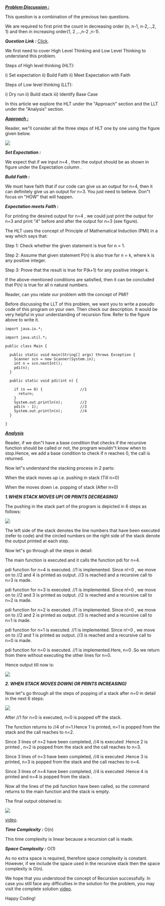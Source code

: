 <i style="text-decoration:underline"><b>Problem Discussion :</b></i>

This question is a combination of the previous two questions.
 
We are required to first print the count in decreasing order (n, n-1, n-2,..,2, 1) and then in increasing order(1, 2 ,..,n-2 ,n-1).

<i><b>Question Link : </b></i>[Click](https://www.pepcoding.com/resources/online-java-foundation/introduction-to-recursion/print-increasing-decreasing-official/ojquestion).

We first need to cover High Level Thinking and Low Level Thinking to understand this problem.

Steps of High level thinking (HLT):

i) Set expectation
ii) Build Faith
ii) Meet Expectation with Faith

Steps of Low level thinking (LLT):

i) Dry run
ii) Build stack
iii) Identify Base Case

In this article we explore the HLT under the "Approach" section and the LLT under the "Analysis" section.

<i style="text-decoration:underline"><b>Approach :</b></i>

Reader, we"ll consider all the three steps of HLT one by one using the figure given below.

<img src="https://pepvids.sgp1.cdn.digitaloceanspaces.com/articles/print_increasing_decreasing/print_increasing_decreasing_1.png">

<i><b>Set Expectation : </b></i>

We expect that if we input n=4 , then the output should be as shown in figure under the Expectation column .

<i><b>Build Faith : </b></i>

We must have faith that if our code can give us an output for n=4, then it can definitely give us an output for n=3. You just need to believe. Don"t focus on "HOW" that will happen.

<i><b>Expectation meets Faith : </b></i>

For printing the desired output for n=4 , we could just print the output for n=3 and print "4" before and after the output for n=3 (see figure).

The HLT uses the concept of Principle of Mathematical Induction (PMI) in a way which says that:

Step 1: Check whether the given statement is true for n = 1.

Step 2: Assume that given statement P(n) is also true for n = k, where k is any positive integer.

Step 3: Prove that the result is true for P(k+1) for any positive integer k.

If the above-mentioned conditions are satisfied, then it can be concluded that P(n) is true for all n natural numbers.

Reader, can you relate our problem with the concept of PMI?

Before discussing the LLT of this problem, we want you to write a pseudo code of this program on your own. Then check our description. It would be very helpful in your understanding of recursion flow. Refer to the figure above to write it.

```
import java.io.*;

import java.util.*;

public class Main {

  public static void main(String[] args) throws Exception {
    Scanner scn = new Scanner(System.in);
    int n = scn.nextInt();
    pdi(n);
  }

  public static void pdi(int n) {

    if (n == 0) {                 //1
      return;
    }
    System.out.println(n);        //2
    pdi(n - 1);                   //3
    System.out.println(n);        //4
  }

}
```

<i style="text-decoration:underline"><b>Analysis</b></i>

Reader, if we don"t have a base condition that checks if the recursive function should be called or not, the program wouldn"t know when to stop.Hence, we add a base condition to check if n reaches 0, the call is returned.

Now let"s understand the stacking process in 2 parts:

When the stack moves up i.e. pushing in stack (Till n=0)

When the moves down i.e. popping of stack (After n=0)

<i><b>1.WHEN STACK MOVES UP( OR PRINTS DECREASING)</b></i>

The pushing in the stack part of the program is depicted in 6 steps as follows:

<img src="https://pepvids.sgp1.cdn.digitaloceanspaces.com/articles/print_increasing_decreasing/print_increasing_decreasing_2.png">

The left side of the stack denotes the line numbers that have been executed (refer to code) and the circled numbers on the right side of the stack denote the output printed at each step.

Now let"s go through all the steps in detail:

The main function is executed and it calls the function pdi for n=4.

pdi function for n=4 is executed. //1 is implemented. Since n!=0 , we move on to //2 and 4 is printed as output. //3 is reached and a recursive call to n=3 is made.

pdi function for n=3 is executed. //1 is implemented. Since n!=0 , we move on to //2 and 3 is printed as output. //2 is reached and a recursive call to n=2 is made.

pdi function for n=2 is executed. //1 is implemented. Since n!=0 , we move on to //2 and 2 is printed as output. //3 is reached and a recursive call to n=1 is made.

pdi function for n=1 is executed. //1 is implemented. Since n!=0 , we move on to //2 and 1 is printed as output. //3 is reached and a recursive call to n=0 is made.

pdi function for n=0 is executed. //1 is implemented.Here, n=0 .So we return from there without executing the other lines for n=0.

Hence output till now is:

<img src="https://pepvids.sgp1.cdn.digitaloceanspaces.com/articles/print_increasing_decreasing/print_increasing_decreasing_3.png">

<i><b>2. WHEN STACK MOVES DOWN( OR PRINTS INCREASING)</b></i>

Now let"s go through all the steps of popping of a stack after n=0 in detail in the next 6 steps:

<img src="https://pepvids.sgp1.cdn.digitaloceanspaces.com/articles/print_increasing_decreasing/print_increasing_decreasing_4.png">

After //1 for n=0 is executed, n=0 is popped off the stack.

The function returns to //4 of n=1.Hence 1 is printed, n=1 is popped from the stack and the call reaches to n=2.

Since 3 lines of n=2 have been completed, //4 is executed .Hence 2 is printed , n=2 is popped from the stack and the call reaches to n=3.

Since 3 lines of n=3 have been completed, //4 is executed .Hence 3 is printed, n=3 is popped from the stack and the call reaches to n=4.

Since 3 lines of n=4 have been completed, //4 is executed .Hence 4 is printed and n=4 is popped from the stack .

Now all the lines of the pdi function have been called, so the command returns to the main function and the stack is empty.

The final output obtained is:

<img src="https://pepvids.sgp1.cdn.digitaloceanspaces.com/articles/print_increasing_decreasing/print_increasing_decreasing_5.png">

[video](https://youtu.be/BWr4zBiRtJY).

<i><b>Time Complexity :</b></i>
O(n)

This time complexity is linear because a recursion call is made.

<i><b>Space Complexity :</b></i>
O(1)

As no extra space is required, therefore space complexity is constant. However, if we include the space used in the recursive stack then the space complexity is O(n).

We hope that you understood the concept of Recursion successfully. In case you still face any difficulties in the solution for the problem, you may visit the complete solution [video](https://www.youtube.com/watch?v=BWr4zBiRtJY).

Happy Coding!